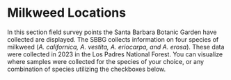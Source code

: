 # <i class="fa-solid fa-location-dot"></i>  Milkweed Locations 


In this section field survey points the Santa Barbara Botanic Garden have collected are displayed. The SBBG collects information on four species of milkweed (*A. californica, A. vestita, A. eriocarpa, and A. erosa*). These data were collected in 2023 in the Los Padres National Forest. You can visualize where samples were collected for the species of your choice, or any combination of species utilizing the checkboxes below. 